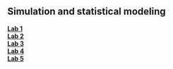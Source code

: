 
## Simulation and statistical modeling

[<b>Lab 1</b>](https://github.com/Daply/university-assignments/blob/master/Simulation%20and%20statistical%20modeling/lab%201/readme.md)<br>
[<b>Lab 2</b>](https://github.com/Daply/university-assignments/blob/master/Simulation%20and%20statistical%20modeling/lab%202/readme.md)<br>
[<b>Lab 3</b>](https://github.com/Daply/university-assignments/blob/master/Simulation%20and%20statistical%20modeling/lab%203/readme.md)<br>
[<b>Lab 4</b>](https://github.com/Daply/university-assignments/blob/master/Simulation%20and%20statistical%20modeling/lab%204/readme.md)<br>
[<b>Lab 5</b>](https://github.com/Daply/university-assignments/blob/master/Simulation%20and%20statistical%20modeling/lab%205/readme.md)<br>
